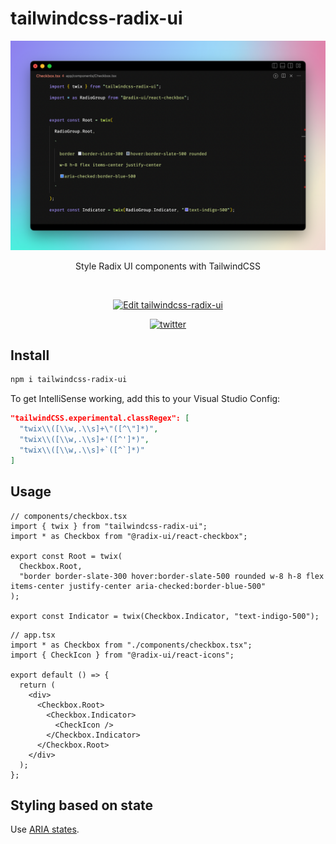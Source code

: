 # tailwindcss-radix-ui

![](./screenshot.png)

<p align="center">
Style Radix UI components with TailwindCSS
</p>

<br />

<p align="center">
  <a href="https://codesandbox.io/s/tailwindcss-radix-ui-jnfckh?fontsize=14&hidenavigation=1&theme=dark">
    <img alt="Edit tailwindcss-radix-ui" src="https://codesandbox.io/static/img/play-codesandbox.svg" />
  </a>
</p>

<p align="center">
  <a href="https://twitter.com/intent/follow/?screen_name=Idered">
    <img alt="twitter" src="https://img.shields.io/twitter/follow/Idered?style=social" />
  </a>
</p>

## Install

```sh
npm i tailwindcss-radix-ui
```

To get IntelliSense working, add this to your Visual Studio Config:

```json
"tailwindCSS.experimental.classRegex": [
  "twix\\([\\w,.\\s]+\"([^\"]*)",
  "twix\\([\\w,.\\s]+'([^']*)",
  "twix\\([\\w,.\\s]+`([^`]*)"
]
```

## Usage

```tsx
// components/checkbox.tsx
import { twix } from "tailwindcss-radix-ui";
import * as Checkbox from "@radix-ui/react-checkbox";

export const Root = twix(
  Checkbox.Root,
  "border border-slate-300 hover:border-slate-500 rounded w-8 h-8 flex items-center justify-center aria-checked:border-blue-500"
);

export const Indicator = twix(Checkbox.Indicator, "text-indigo-500");
```

```tsx
// app.tsx
import * as Checkbox from "./components/checkbox.tsx";
import { CheckIcon } from "@radix-ui/react-icons";

export default () => {
  return (
    <div>
      <Checkbox.Root>
        <Checkbox.Indicator>
          <CheckIcon />
        </Checkbox.Indicator>
      </Checkbox.Root>
    </div>
  );
};
```

## Styling based on state

Use [ARIA states](https://tailwindcss.com/docs/hover-focus-and-other-states#aria-states).
